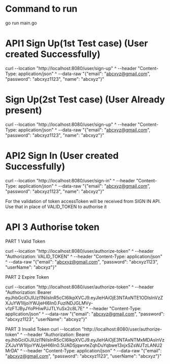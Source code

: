# Command to run 
go run main.go

# API1 Sign Up(1st Test case) (User created Successfully)

curl --location "http://localhost:8080/user/sign-up" ^ --header "Content-Type: application/json" ^ --data-raw "{\"email\": \"abcxyz@gmail.com\", \"password\": \"abcxyz1123\", \"name\": \"abcxyz\"}"

#  Sign Up(2st Test case) (User Already present) 

curl --location "http://localhost:8080/user/sign-up" ^ --header "Content-Type: application/json" ^ --data-raw "{\"email\": \"abcxyz@gmail.com\", \"password\": \"abcxyz1123\", \"name\": \"abcxyz\"}"


# API2 Sign In (User created Successfully)

curl --location "http://localhost:8080/user/sign-in" ^
--header "Content-Type: application/json" ^
--data-raw "{\"email\": \"abcxyz@gmail.com\", \"password\": \"abcxyz1123\", \"name\": \"abcxyz\"}"

For the validation of token accessToken will be received from SIGN IN API. Use that in place of VALID_TOKEN to authorise it
# API 3 Authorise token
 PART 1 Valid Token
 
curl --location "http://localhost:8080/user/authorize-token" ^ --header "Authorization: VALID_TOKEN" ^ --header "Content-Type: application/json" ^ --data-raw "{"email": "abcxyz@gmail.com", "password": "abcxyz1123", "userName": "abcxyz"}"


PART 2 Expire Token

curl --location "http://localhost:8080/user/authorize-token" ^ --header "Authorization: Bearer eyJhbGciOiJIUzI1NiIsInR5cCI6IkpXVCJ9.eyJleHAiOjE3NTAxNTE1ODIsInVzZXJuYW1lIjoiYWJjeHl6In0.FuzINDJGLMVy-v1zFTJByJYoPHiwPJJTLYuSx2c8L7E" ^ --header "Content-Type: application/json" ^ --data-raw "{"email": "abcxyz@gmail.com", "password": "abcxyz1123", "userName": "abcxyz"}"

PART 3 Invalid Token
curl --location "http://localhost:8080/user/authorize-token" ^ --header "Authorization: Bearer eyJhbGciOiJIUzI1NiIsInR5cCI6IkpXVCJ9.eyJleHAiOjE3NTAxNTMxMDAsInVzZXJuYW1lIjoiYWJjeHl6In0.5UADSjqwvteZqhDuYqbwe13xjxSZsWJTzLANU2MrDA" ^ --header "Content-Type: application/json" ^ --data-raw "{"email": "abcxyz@gmail.com", "password": "abcxyz1123", "userName": "abcxyz"}"
